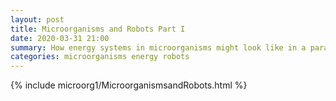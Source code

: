 ```yaml
---
layout: post
title: Microorganisms and Robots Part I
date: 2020-03-31 21:00
summary: How energy systems in microorganisms might look like in a parallel universe of robots
categories: microorganisms energy robots
---
```


{% include microorg1/MicroorganismsandRobots.html %}